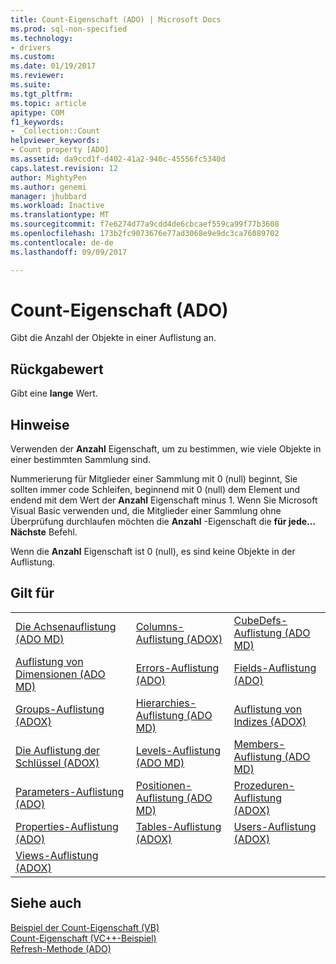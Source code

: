 ```yaml
---
title: Count-Eigenschaft (ADO) | Microsoft Docs
ms.prod: sql-non-specified
ms.technology:
- drivers
ms.custom: 
ms.date: 01/19/2017
ms.reviewer: 
ms.suite: 
ms.tgt_pltfrm: 
ms.topic: article
apitype: COM
f1_keywords:
- _Collection::Count
helpviewer_keywords:
- Count property [ADO]
ms.assetid: da9ccd1f-d402-41a2-940c-45556fc5340d
caps.latest.revision: 12
author: MightyPen
ms.author: genemi
manager: jhubbard
ms.workload: Inactive
ms.translationtype: MT
ms.sourcegitcommit: f7e6274d77a9cdd4de6cbcaef559ca99f77b3608
ms.openlocfilehash: 173b2fc9073676e77ad3068e9e9dc3ca76089702
ms.contentlocale: de-de
ms.lasthandoff: 09/09/2017

---
```

# <a name="count-property-ado"></a>Count-Eigenschaft (ADO)
Gibt die Anzahl der Objekte in einer Auflistung an.  
  
## <a name="return-value"></a>Rückgabewert  
 Gibt eine **lange** Wert.  
  
## <a name="remarks"></a>Hinweise  
 Verwenden der **Anzahl** Eigenschaft, um zu bestimmen, wie viele Objekte in einer bestimmten Sammlung sind.  
  
 Nummerierung für Mitglieder einer Sammlung mit 0 (null) beginnt, Sie sollten immer code Schleifen, beginnend mit 0 (null) dem Element und endend mit dem Wert der **Anzahl** Eigenschaft minus 1. Wenn Sie Microsoft Visual Basic verwenden und, die Mitglieder einer Sammlung ohne Überprüfung durchlaufen möchten die **Anzahl** -Eigenschaft die **für jede... Nächste** Befehl.  
  
 Wenn die **Anzahl** Eigenschaft ist 0 (null), es sind keine Objekte in der Auflistung.  
  
## <a name="applies-to"></a>Gilt für  
  
||||  
|-|-|-|  
|[Die Achsenauflistung (ADO MD)](../../../ado/reference/ado-md-api/axes-collection-ado-md.md)|[Columns-Auflistung (ADOX)](../../../ado/reference/adox-api/columns-collection-adox.md)|[CubeDefs-Auflistung (ADO MD)](../../../ado/reference/ado-md-api/cubedefs-collection-ado-md.md)|  
|[Auflistung von Dimensionen (ADO MD)](../../../ado/reference/ado-md-api/dimensions-collection-ado-md.md)|[Errors-Auflistung (ADO)](../../../ado/reference/ado-api/errors-collection-ado.md)|[Fields-Auflistung (ADO)](../../../ado/reference/ado-api/fields-collection-ado.md)|  
|[Groups-Auflistung (ADOX)](../../../ado/reference/adox-api/groups-collection-adox.md)|[Hierarchies-Auflistung (ADO MD)](../../../ado/reference/ado-md-api/hierarchies-collection-ado-md.md)|[Auflistung von Indizes (ADOX)](../../../ado/reference/adox-api/indexes-collection-adox.md)|  
|[Die Auflistung der Schlüssel (ADOX)](../../../ado/reference/adox-api/keys-collection-adox.md)|[Levels-Auflistung (ADO MD)](../../../ado/reference/ado-md-api/levels-collection-ado-md.md)|[Members-Auflistung (ADO MD)](../../../ado/reference/ado-md-api/members-collection-ado-md.md)|  
|[Parameters-Auflistung (ADO)](../../../ado/reference/ado-api/parameters-collection-ado.md)|[Positionen-Auflistung (ADO MD)](../../../ado/reference/ado-md-api/positions-collection-ado-md.md)|[Prozeduren-Auflistung (ADOX)](../../../ado/reference/adox-api/procedures-collection-adox.md)|  
|[Properties-Auflistung (ADO)](../../../ado/reference/ado-api/properties-collection-ado.md)|[Tables-Auflistung (ADOX)](../../../ado/reference/adox-api/tables-collection-adox.md)|[Users-Auflistung (ADOX)](../../../ado/reference/adox-api/users-collection-adox.md)|  
|[Views-Auflistung (ADOX)](../../../ado/reference/adox-api/views-collection-adox.md)|||  
  
## <a name="see-also"></a>Siehe auch  
 [Beispiel der Count-Eigenschaft (VB)](../../../ado/reference/ado-api/count-property-example-vb.md)   
 [Count-Eigenschaft (VC++-Beispiel)](../../../ado/reference/ado-api/count-property-example-vc.md)   
 [Refresh-Methode (ADO)](../../../ado/reference/ado-api/refresh-method-ado.md)

